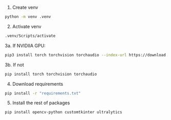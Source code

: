 1. Create venv
```bash
python -m venv .venv
```
2. Activate venv
```bash
.venv/Scripts/activate
```
3a. If NVIDIIA GPU:
```bash
pip3 install torch torchvision torchaudio --index-url https://download.pytorch.org/whl/cu118
```
3b. If not
```bash
pip install torch torchvision torchaudio
```
4. Download requirements
```bash
pip install -r "requirements.txt"
```
5. Install the rest of packages
```bash
pip install opencv-python customtkinter ultralytics
```